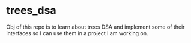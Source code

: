 # trees_dsa
Obj of this repo is to learn about trees DSA and implement some of their interfaces so I can use them in a project I am working on. 

